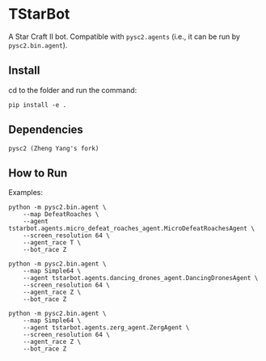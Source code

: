 # TStarBot

A Star Craft II bot. Compatible with `pysc2.agents` (i.e., it can be run by `pysc2.bin.agent`).

## Install
cd to the folder and run the command:
```
pip install -e .
```

## Dependencies
```
pysc2 (Zheng Yang's fork)
```

## How to Run
Examples:

```
python -m pysc2.bin.agent \
    --map DefeatRoaches \
    --agent tstarbot.agents.micro_defeat_roaches_agent.MicroDefeatRoachesAgent \
    --screen_resolution 64 \
    --agent_race T \
    --bot_race Z
```

```
python -m pysc2.bin.agent \
    --map Simple64 \
    --agent tstarbot.agents.dancing_drones_agent.DancingDronesAgent \
    --screen_resolution 64 \
    --agent_race Z \
    --bot_race Z
```

```
python -m pysc2.bin.agent \
    --map Simple64 \
    --agent tstarbot.agents.zerg_agent.ZergAgent \
    --screen_resolution 64 \
    --agent_race Z \
    --bot_race Z
```

